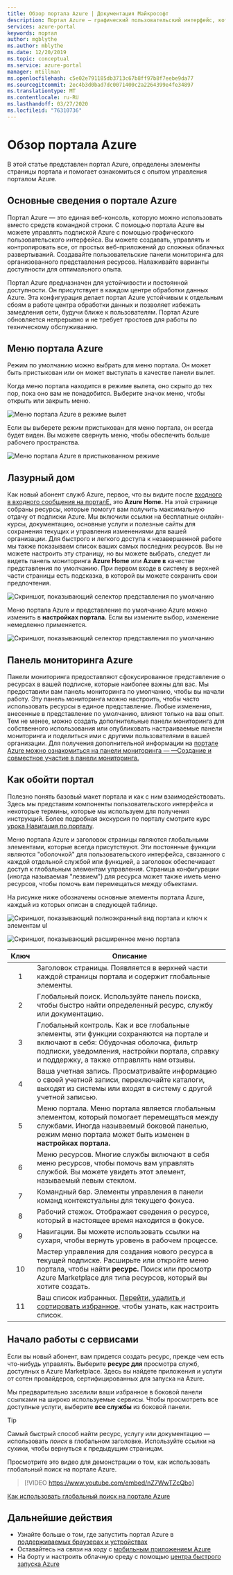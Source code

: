 ```yaml
---
title: Обзор портала Azure | Документация Майкрософт
description: Портал Azure — графический пользовательский интерфейс, который можно использовать для управления службами Azure. Узнайте, как перемещаться и найти ресурсы на портале Azure.
services: azure-portal
keywords: портал
author: mgblythe
ms.author: mblythe
ms.date: 12/20/2019
ms.topic: conceptual
ms.service: azure-portal
manager: mtillman
ms.openlocfilehash: c5e02e791185db3713c67b8ff97b8f7eebe9da77
ms.sourcegitcommit: 2ec4b3d0bad7dc0071400c2a2264399e4fe34897
ms.translationtype: MT
ms.contentlocale: ru-RU
ms.lasthandoff: 03/27/2020
ms.locfileid: "76310736"
---
```

# <a name="azure-portal-overview"></a>Обзор портала Azure

В этой статье представлен портал Azure, определены элементы страницы портала и помогает ознакомиться с опытом управления порталом Azure.

## <a name="what-is-the-azure-portal"></a>Основные сведения о портале Azure

Портал Azure — это единая веб-консоль, которую можно использовать вместо средств командной строки. С помощью портала Azure вы можете управлять подпиской Azure с помощью графического пользовательского интерфейса. Вы можете создавать, управлять и контролировать все, от простых веб-приложений до сложных облачных развертываний. Создавайте пользовательские панели мониторинга для организованного представления ресурсов. Налаживайте варианты доступности для оптимального опыта.

Портал Azure предназначен для устойчивости и постоянной доступности. Он присутствует в каждом центре обработки данных Azure. Эта конфигурация делает портал Azure устойчивым к отдельным сбоям в работе центра обработки данных и позволяет избежать замедления сети, будучи ближе к пользователям. Портал Azure обновляется непрерывно и не требует простоев для работы по техническому обслуживанию.

## <a name="azure-portal-menu"></a>Меню портала Azure

Режим по умолчанию можно выбрать для меню портала. Он может быть пристыкован или он может выступать в качестве панели вылет.

Когда меню портала находится в режиме вылета, оно скрыто до тех пор, пока оно вам не понадобится. Выберите значок меню, чтобы открыть или закрыть меню.

![Меню портала Azure в режиме вылет](./media/azure-portal-overview/azure-portal-overview-portal-menu-flyout.png)

Если вы выберете режим пристыкован для меню портала, он всегда будет виден. Вы можете свернуть меню, чтобы обеспечить больше рабочего пространства.

![Меню портала Azure в пристыкованном режиме](./media/azure-portal-overview/azure-portal-overview-portal-menu-expandcollapse.png)

## <a name="azure-home"></a>Лазурный дом

Как новый абонент служб Azure, первое, что вы видите после [входного в входного сообщения на порталЕ,](https://portal.azure.com) это **Azure Home.** На этой странице собраны ресурсы, которые помогут вам получить максимальную отдачу от подписки Azure. Мы включили ссылки на бесплатные онлайн-курсы, документацию, основные услуги и полезные сайты для сохранения текущих и управления изменениями для вашей организации. Для быстрого и легкого доступа к незавершенной работе мы также показываем список ваших самых последних ресурсов. Вы не можете настроить эту страницу, но вы можете выбрать, следует ли видеть панель мониторинга **Azure Home** или **Azure в** качестве представления по умолчанию. При первом входе в систему в верхней части страницы есть подсказка, в которой вы можете сохранить свои предпочтения.

![Скриншот, показывающий селектор представления по умолчанию](./media/azure-portal-overview/azure-portal-default-view.png)

Меню портала Azure и представление по умолчанию Azure можно изменить в **настройках портала.** Если вы измените выбор, изменение немедленно применяется.

![Скриншот, показывающий селектор представления по умолчанию](./media/azure-portal-overview/azure-portal-overview-portal-settings-menu-home.png)

## <a name="azure-dashboard"></a>Панель мониторинга Azure

Панели мониторинга предоставляют сфокусированное представление о ресурсах в вашей подписке, которые наиболее важны для вас. Мы предоставили вам панель мониторинга по умолчанию, чтобы вы начали работу. Эту панель мониторинга можно настроить, чтобы часто использовать ресурсы в единое представление. Любые изменения, внесенные в представление по умолчанию, влияют только на ваш опыт. Тем не менее, можно создать дополнительные панели мониторинга для собственного использования или опубликовать настраиваемые панели мониторинга и поделиться ими с другими пользователями в вашей организации. Для получения дополнительной информации на [портале Azure можно ознакомиться на панели мониторинга — —Создание и совместное участие в панели мониторинга.](../azure-portal/azure-portal-dashboards.md)

## <a name="getting-around-the-portal"></a>Как обойти портал

Полезно понять базовый макет портала и как с ним взаимодействовать. Здесь мы представим компоненты пользовательского интерфейса и некоторые термины, которые мы используем для получения инструкций. Более подробная экскурсия по порталу смотрите курс [урока Навигация по порталу](https://docs.microsoft.com/learn/modules/tour-azure-portal/3-navigate-the-portal).

Меню портала Azure и заголовок страницы являются глобальными элементами, которые всегда присутствуют. Эти постоянные функции являются "оболочкой" для пользовательского интерфейса, связанного с каждой отдельной службой или функцией, а заголовок обеспечивает доступ к глобальным элементам управления. Страница конфигурации (иногда называемая "лезвием") для ресурса может также иметь меню ресурсов, чтобы помочь вам перемещаться между объектами.

На рисунке ниже обозначены основные элементы портала Azure, каждый из которых описан в следующей таблице.

![Скриншот, показывающий полноэкранный вид портала и ключ к элементам uI](./media/azure-portal-overview/azure-portal-overview-portal-callouts.png)

![Скриншот, показывающий расширенное меню портала](./media/azure-portal-overview/azure-portal-overview-portal-menu-callouts.png)

|Ключ|Описание
|:---:|---|
|1|Заголовок страницы. Появляется в верхней части каждой страницы портала и содержит глобальные элементы.|
|2| Глобальный поиск. Используйте панель поиска, чтобы быстро найти определенный ресурс, службу или документацию.|
|3|Глобальный контроль. Как и все глобальные элементы, эти функции сохраняются на портале и включают в себя: Обудочная оболочка, фильтр подписки, уведомления, настройки портала, справку и поддержку, а также отправлять нам отзывы.|
|4|Ваша учетная запись. Просматривайте информацию о своей учетной записи, переключайте каталоги, выходят из системы или входят в систему с другой учетной записью.|
|5|Меню портала. Меню портала является глобальным элементом, который помогает перемещаться между службами. Иногда называемый боковой панелью, режим меню портала может быть изменен в **настройках портала.**|
|6|Меню ресурсов. Многие службы включают в себя меню ресурсов, чтобы помочь вам управлять службой. Вы можете увидеть этот элемент, называемый левым стеклом.|
|7|Командный бар. Элементы управления в панели команд контекстуальны для текущего фокуса.|
|8|Рабочий стежок.  Отображает сведения о ресурсе, который в настоящее время находится в фокусе.|
|9|Навигации. Вы можете использовать ссылки на сухаря, чтобы вернуть уровень в рабочем процессе.|
|10|Мастер управления для создания нового ресурса в текущей подписке. Расширьте или откройте меню портала, чтобы найти **ресурс.** Поиск или просмотр Azure Marketplace для типа ресурсов, который вы хотите создать.|
|11|Ваш список избранных. [Перейти, удалить и сортировать избранное,](../azure-portal/azure-portal-add-remove-sort-favorites.md) чтобы узнать, как настроить список.|

## <a name="get-started-with-services"></a>Начало работы с сервисами

Если вы новый абонент, вам придется создать ресурс, прежде чем есть что-нибудь управлять. Выберите **ресурс для** просмотра служб, доступных в Azure Marketplace. Здесь вы найдете приложения и услуги от сотен провайдеров, сертифицированных для запуска на Azure.

Мы предварительно заселили ваши избранное в боковой панели ссылками на широко используемые сервисы.  Чтобы просмотреть все доступные услуги, выберите **все службы** из боковой панели.

> [!TIP]
> Самый быстрый способ найти ресурс, услугу или документацию — использовать *поиск* в глобальном заголовке. Используйте ссылки на сухики, чтобы вернуться к предыдущим страницам.
>
Просмотрите это видео для демонстрации о том, как использовать глобальный поиск на портале Azure.


> [!VIDEO https://www.youtube.com/embed/nZ7WwTZcQbo]

[Как использовать глобальный поиск на портале Azure](https://www.youtube.com/watch?v=nZ7WwTZcQbo)

## <a name="next-steps"></a>Дальнейшие действия

* Узнайте больше о том, где запустить портал Azure в [поддерживаемых браузерах и устройствах](../azure-portal/azure-portal-supported-browsers-devices.md)
* Оставайтесь на связи на ходу с [мобильным приложением Azure](https://azure.microsoft.com/features/azure-portal/mobile-app/)
* На борту и настроить облачную среду с помощью [центра быстрого запуска Azure](../azure-portal/azure-portal-quickstart-center.md)

